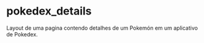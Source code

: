 # pokedex_details
 Layout de uma pagina contendo detalhes de um Pokemón em um aplicativo de Pokedex.
